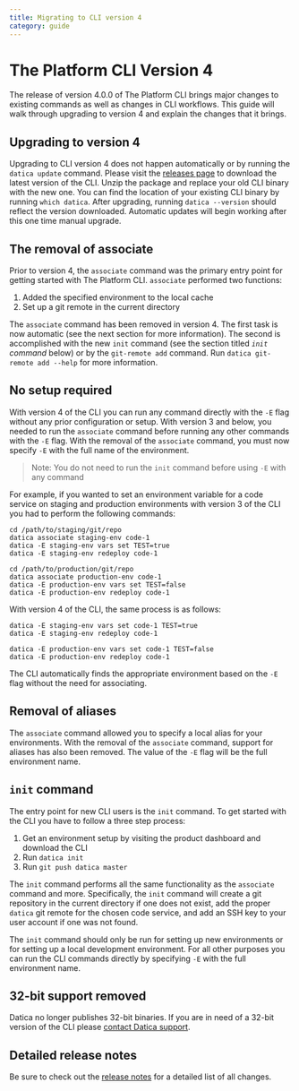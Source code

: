 ```yaml
---
title: Migrating to CLI version 4
category: guide
---
```


# The Platform CLI Version 4

The release of version 4.0.0 of The Platform CLI brings major changes to existing commands as well as changes in CLI workflows. This guide will walk through upgrading to version 4 and explain the changes that it brings.

## Upgrading to version 4

Upgrading to CLI version 4 does not happen automatically or by running the `datica update` command. Please visit the [releases page](https://github.com/daticahealth/cli/releases) to download the latest version of the CLI. Unzip the package and replace your old CLI binary with the new one. You can find the location of your existing CLI binary by running `which datica`. After upgrading, running `datica --version` should reflect the version downloaded. Automatic updates will begin working after this one time manual upgrade.

## The removal of associate

Prior to version 4, the `associate` command was the primary entry point for getting started with The Platform CLI. `associate` performed two functions:

1. Added the specified environment to the local cache
1. Set up a git remote in the current directory

The `associate` command has been removed in version 4. The first task is now automatic (see the next section for more information). The second is accomplished with the new `init` command (see the section titled _`init` command_ below) or by the `git-remote add` command. Run `datica git-remote add --help` for more information.

## No setup required

With version 4 of the CLI you can run any command directly with the `-E` flag without any prior configuration or setup. With version 3 and below, you needed to run the `associate` command before running any other commands with the `-E` flag. With the removal of the `associate` command, you must now specify `-E` with the full name of the environment.

> Note: You do not need to run the `init` command before using `-E` with any command

For example, if you wanted to set an environment variable for a code service on staging and production environments with version 3 of the CLI you had to perform the following commands:

```
cd /path/to/staging/git/repo
datica associate staging-env code-1
datica -E staging-env vars set TEST=true
datica -E staging-env redeploy code-1

cd /path/to/production/git/repo
datica associate production-env code-1
datica -E production-env vars set TEST=false
datica -E production-env redeploy code-1
```

With version 4 of the CLI, the same process is as follows:

```
datica -E staging-env vars set code-1 TEST=true
datica -E staging-env redeploy code-1

datica -E production-env vars set code-1 TEST=false
datica -E production-env redeploy code-1
```

The CLI automatically finds the appropriate environment based on the `-E` flag without the need for associating.

## Removal of aliases

The `associate` command allowed you to specify a local alias for your environments. With the removal of the `associate` command, support for aliases has also been removed. The value of the `-E` flag will be the full environment name.

## `init` command

The entry point for new CLI users is the `init` command. To get started with the CLI you have to follow a three step process:

1. Get an environment setup by visiting the product dashboard and download the CLI
1. Run `datica init`
1. Run `git push datica master`

The `init` command performs all the same functionality as the `associate` command and more. Specifically, the `init` command will create a git repository in the current directory if one does not exist, add the proper `datica` git remote for the chosen code service, and add an SSH key to your user account if one was not found.

The `init` command should only be run for setting up new environments or for setting up a local development environment. For all other purposes you can run the CLI commands directly by specifying `-E` with the full environment name.

## 32-bit support removed

Datica no longer publishes 32-bit binaries. If you are in need of a 32-bit version of the CLI please [contact Datica support](https://datica.com/support).

## Detailed release notes

Be sure to check out the [release notes](https://github.com/daticahealth/cli/releases/tag/4.0.0) for a detailed list of all changes.
